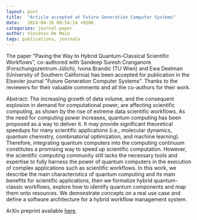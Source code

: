 ```yaml
---
layout: post
title:  "Article accepted at Future Generation Computer Systems"
date:   2024-04-16 09:54:14 +0100
categories: journal-paper
author: Vincenzo De Maio
tags: publications, journals
---
```

The paper "Paving the Way to Hybrid Quantum-Classical Scientific Workflows", co-authored with Sandeep Suresh Cranganore (Forschungszentrum Jülich), Ivona Brandic (TU Wien) and Ewa Deelman (University of Southern California) has been accepted for publication in the Elsevier journal "Future Generation Computer Systems". Thanks to the reviewers for their valuable comments and all the co-authors for their work.

Abstract: The increasing growth of data volume, and the consequent explosion in demand for computational power, are affecting scientific computing, as shown by the rise of extreme data scientific workflows. As the need for computing power increases, quantum computing has been proposed as a way to deliver it. It may provide significant theoretical speedups for many scientific applications (i.e., molecular dynamics, quantum chemistry, combinatorial optimization, and machine learning).  Therefore, integrating quantum computers into the computing continuum constitutes a promising way to speed up scientific computation.  However, the scientific computing community still lacks the necessary tools and expertise to fully harness the power of quantum computers in the execution of complex applications such as scientific workflows. In this work, we describe the main characteristics of quantum computing and its main benefits for scientific applications, then we formalize hybrid quantum-classic workflows, explore how to identify quantum components and map them onto resources. We demonstrate concepts on a real use case and define a software architecture for a hybrid workflow management system. 

ArXiv preprint available [here](https://arxiv.org/abs/2404.10389).
